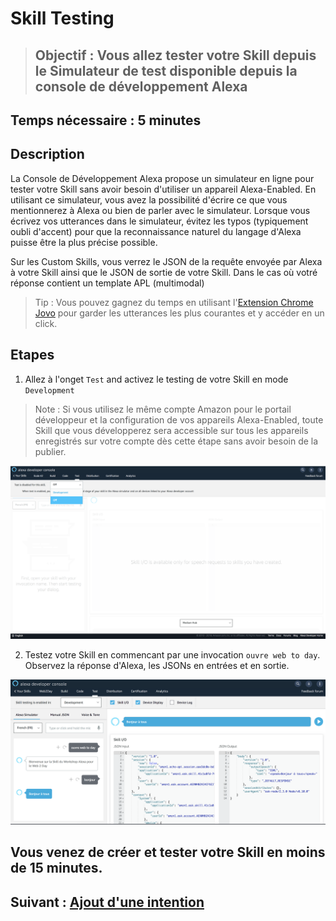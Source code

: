 # Skill Testing

> ## Objectif : Vous allez tester votre Skill depuis le Simulateur de test disponible depuis la console de développement Alexa

## Temps nécessaire : 5 minutes

## Description

La Console de Développement Alexa propose un simulateur en ligne pour tester votre Skill sans avoir besoin d'utiliser un appareil Alexa-Enabled. En utilisant ce simulateur, vous avez la possibilité d'écrire ce que vous mentionnerez à Alexa ou bien de parler avec le simulateur. Lorsque vous écrivez vos utterances dans le simulateur, évitez les typos (typiquement oubli d'accent) pour que la reconnaissance naturel du langage d'Alexa puisse être la plus précise possible.

Sur les Custom Skills, vous verrez le JSON de la requête envoyée par Alexa à votre Skill ainsi que le JSON de sortie de votre Skill. Dans le cas où votré réponse contient un template APL (multimodal)

> Tip : Vous pouvez gagnez du temps en utilisant l'[Extension Chrome Jovo](https://github.com/jovotech/ask-console-chrome-extension) pour garder les utterances les plus courantes et y accéder en un click.

## Etapes

1. Allez à l'onget `Test` and activez le testing de votre Skill en mode ```Development```

> Note : Si vous utilisez le même compte Amazon pour le portail développeur et la configuration de vos appareils Alexa-Enabled, toute Skill que vous développerez sera accessible sur tous les appareils enregistrés sur votre compte dès cette étape sans avoir besoin de la publier.

![skill_test_simulator_enablement](./images/test_enablement.png)

2. Testez votre Skill en commencant par une invocation ```ouvre web to day```. Observez la réponse d'Alexa, les JSONs en entrées et en sortie.

![skill_test_simulator](./images/test-simulator.png)

## Vous venez de créer et tester votre Skill en moins de 15 minutes.
## Suivant : [Ajout d'une intention](./04-use-ssml.md)